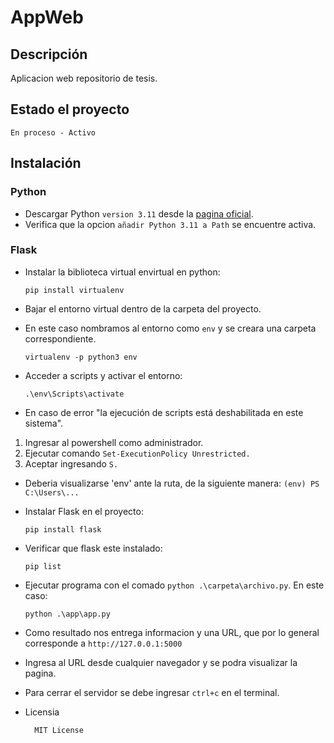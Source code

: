 # AppWeb 

## Descripción
Aplicacion web repositorio de tesis.

## Estado el proyecto
    En proceso - Activo

## Instalación

### Python
- Descargar Python `version 3.11` desde la [pagina oficial](https://www.python.org/).
- Verifica que la opcion `añadir Python 3.11 a Path` se encuentre activa.

### Flask

- Instalar la biblioteca virtual envirtual en python:

      pip install virtualenv

- Bajar el entorno virtual dentro de la carpeta del proyecto. 
- En este caso nombramos al entorno como `env` y se creara una carpeta correspondiente.

      virtualenv -p python3 env

- Acceder a scripts y activar el entorno:

      .\env\Scripts\activate

- En caso de error "la ejecución de scripts está deshabilitada en este sistema".
1. Ingresar al powershell como administrador.
2. Ejecutar comando `Set-ExecutionPolicy Unrestricted.`
3. Aceptar ingresando `S.`

- Deberia visualizarse 'env' ante la ruta, de la siguiente manera: `(env) PS C:\Users\...`
- Instalar Flask en el proyecto:

      pip install flask

- Verificar que flask este instalado:

      pip list

- Ejecutar programa con el comado `python .\carpeta\archivo.py`. En este caso:

      python .\app\app.py

- Como resultado nos entrega informacion y una URL, que por lo general corresponde a `http://127.0.0.1:5000`
- Ingresa al URL desde cualquier navegador y se podra visualizar la pagina.
- Para cerrar el servidor se debe ingresar `ctrl+c` en el terminal.

- Licensia

        MIT License
